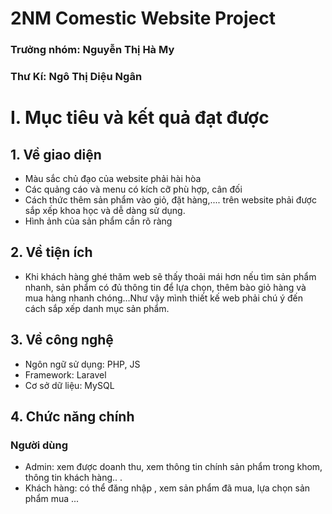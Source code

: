
# 2NM Comestic Website Project
### Trưởng nhóm: Nguyễn Thị Hà My
### Thư Kí: Ngô Thị Diệu Ngân
# I. Mục tiêu và kết quả đạt được
## 1. Về giao diện
* Màu sắc chủ đạo của website phải hài hòa
* Các quảng cáo và menu có kích cỡ phù hợp, cân đối
* Cách thức thêm sản phẩm vào giỏ, đặt hàng,.... trên website phải được sắp xếp khoa học và dễ dàng sử dụng.
* Hình ảnh của sản phẩm cần rõ ràng
## 2. Về tiện ích 
* Khi khách hàng ghé thăm web sẽ thấy thoải mái hơn nếu tìm sản phẩm nhanh, sản phẩm có đủ thông tin để lựa chọn, thêm bào giỏ hàng và mua hàng nhanh chóng…Như vậy mình thiết kế web phải chú ý đến cách sắp xếp danh mục sản phẩm. 
## 3. Về công nghệ
* Ngôn ngữ sử dụng: PHP, JS
* Framework: Laravel
* Cơ sở dữ liệu: MySQL
## 4. Chức năng chính
### Người dùng
* Admin: xem được doanh thu, xem thông tin chính sản phẩm trong khom, thông tin khách hàng.. .
* Khách hàng: có thể đăng nhập , xem sản phẩm đã mua, lựa chọn sản phẩm mua ...



